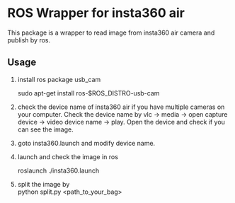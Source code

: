 # ROS Wrapper for insta360 air  

This package is a wrapper to read image from insta360 air camera and publish by ros.

## Usage

1. install ros package usb_cam

    sudo apt-get install ros-$ROS_DISTRO-usb-cam

2. check the device name of insta360 air if you have multiple cameras on your computer. Check the device name by vlc -> media -> open capture device -> video device name -> play. Open the device and check if you can see the image.

3. goto insta360.launch and modify device name.

4. launch and check the image in ros  

    roslaunch ./insta360.launch

5. split the image by  
    python split.py <path_to_your_bag>